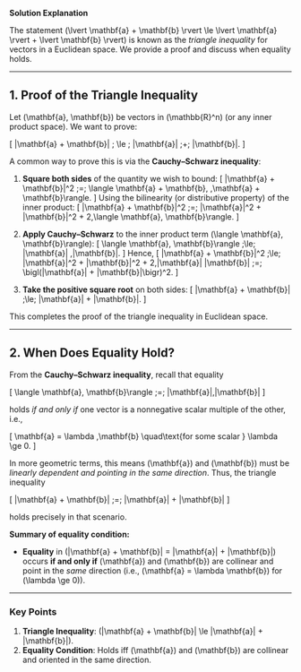 **Solution Explanation**

The statement \(\lvert \mathbf{a} + \mathbf{b} \rvert \le \lvert \mathbf{a} \rvert + \lvert \mathbf{b} \rvert\) is known as the *triangle inequality* for vectors in a Euclidean space. We provide a proof and discuss when equality holds.

---

## 1. Proof of the Triangle Inequality

Let \(\mathbf{a}, \mathbf{b}\) be vectors in \(\mathbb{R}^n\) (or any inner product space). We want to prove:

\[
\|\mathbf{a} + \mathbf{b}\| \; \le \; \|\mathbf{a}\| \;+\; \|\mathbf{b}\|.
\]

A common way to prove this is via the **Cauchy–Schwarz inequality**:

1. **Square both sides** of the quantity we wish to bound:
   \[
   \|\mathbf{a} + \mathbf{b}\|^2 \;=\; \langle \mathbf{a} + \mathbf{b}, \,\mathbf{a} + \mathbf{b}\rangle.
   \]
   Using the bilinearity (or distributive property) of the inner product:
   \[
   \|\mathbf{a} + \mathbf{b}\|^2 
   \;=\; \|\mathbf{a}\|^2 + \|\mathbf{b}\|^2 + 2\,\langle \mathbf{a}, \mathbf{b}\rangle.
   \]

2. **Apply Cauchy–Schwarz** to the inner product term \(\langle \mathbf{a}, \mathbf{b}\rangle\):
   \[
   \langle \mathbf{a}, \mathbf{b}\rangle \;\le\; \|\mathbf{a}\| \,\|\mathbf{b}\|.
   \]
   Hence,
   \[
   \|\mathbf{a} + \mathbf{b}\|^2 
   \;\le\; \|\mathbf{a}\|^2 + \|\mathbf{b}\|^2 + 2\,\|\mathbf{a}\| \|\mathbf{b}\| 
   \;=\; \bigl(\|\mathbf{a}\| + \|\mathbf{b}\|\bigr)^2.
   \]
   
3. **Take the positive square root** on both sides:
   \[
   \|\mathbf{a} + \mathbf{b}\| \;\le\; \|\mathbf{a}\| + \|\mathbf{b}\|.
   \]

This completes the proof of the triangle inequality in Euclidean space.

---

## 2. When Does Equality Hold?

From the **Cauchy–Schwarz inequality**, recall that equality

\[
\langle \mathbf{a}, \mathbf{b}\rangle \;=\; \|\mathbf{a}\|\,\|\mathbf{b}\|
\]

holds *if and only if* one vector is a nonnegative scalar multiple of the other, i.e.,

\[
\mathbf{a} = \lambda \,\mathbf{b}
\quad\text{for some scalar } \lambda \ge 0.
\]

In more geometric terms, this means \(\mathbf{a}\) and \(\mathbf{b}\) must be *linearly dependent and pointing in the same direction*. Thus, the triangle inequality

\[
\|\mathbf{a} + \mathbf{b}\| \;=\; \|\mathbf{a}\| + \|\mathbf{b}\|
\]

holds precisely in that scenario.

**Summary of equality condition:**

- **Equality** in \(\|\mathbf{a} + \mathbf{b}\| = \|\mathbf{a}\| + \|\mathbf{b}\|\) occurs **if and only if** \(\mathbf{a}\) and \(\mathbf{b}\) are collinear and point in the *same* direction (i.e., \(\mathbf{a} = \lambda \mathbf{b}\) for \(\lambda \ge 0\)).

---

### Key Points

1. **Triangle Inequality**: \(\|\mathbf{a} + \mathbf{b}\| \le \|\mathbf{a}\| + \|\mathbf{b}\|\).  
2. **Equality Condition**: Holds iff \(\mathbf{a}\) and \(\mathbf{b}\) are collinear and oriented in the same direction.
